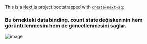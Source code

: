 This is a [Next.js](https://nextjs.org/) project bootstrapped with [`create-next-app`](https://github.com/vercel/next.js/tree/canary/packages/create-next-app).

 ### Bu örnekteki data binding, count state değişkeninin hem görüntülenmesini hem de güncellenmesini sağlar.
 ![image](https://user-images.githubusercontent.com/108178515/229069602-8f0572ce-720c-4692-86a3-00e9dbcae672.png)
